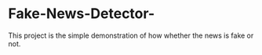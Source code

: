 # Fake-News-Detector-
This project is the simple demonstration of how whether the news is fake or not.
